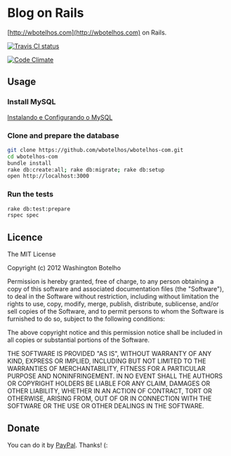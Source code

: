 # Blog on Rails

[http://wbotelhos.com](http://wbotelhos.com) on Rails.

[![Travis CI status](https://travis-ci.org/wbotelhos/wbotelhos-com.png?branch=master)](https://travis-ci.org/wbotelhos/wbotelhos-com "Travis CI")

[![Code Climate](https://codeclimate.com/github/wbotelhos/wbotelhos-com.png)](https://codeclimate.com/github/wbotelhos/wbotelhos-com "Code Climate")

## Usage

### Install MySQL

[Instalando e Configurando o MySQL](http://wbotelhos.com/2012/10/17/instalando-e-configurando-o-mysql)

### Clone and prepare the database

```bash
git clone https://github.com/wbotelhos/wbotelhos-com.git
cd wbotelhos-com
bundle install
rake db:create:all; rake db:migrate; rake db:setup
open http://localhost:3000
```

### Run the tests

```bash
rake db:test:prepare
rspec spec
```

## Licence

The MIT License

Copyright (c) 2012 Washington Botelho

Permission is hereby granted, free of charge, to any person obtaining a copy of this software and associated documentation files (the "Software"), to deal in the Software without restriction, including without limitation the rights to use, copy, modify, merge, publish, distribute, sublicense, and/or sell copies of the Software, and to permit persons to whom the Software is furnished to do so, subject to the following conditions:

The above copyright notice and this permission notice shall be included in all copies or substantial portions of the Software.

THE SOFTWARE IS PROVIDED "AS IS", WITHOUT WARRANTY OF ANY KIND, EXPRESS OR IMPLIED, INCLUDING BUT NOT LIMITED TO THE WARRANTIES OF MERCHANTABILITY, FITNESS FOR A PARTICULAR PURPOSE AND NONINFRINGEMENT. IN NO EVENT SHALL THE AUTHORS OR COPYRIGHT HOLDERS BE LIABLE FOR ANY CLAIM, DAMAGES OR OTHER LIABILITY, WHETHER IN AN ACTION OF CONTRACT, TORT OR OTHERWISE, ARISING FROM, OUT OF OR IN CONNECTION WITH THE SOFTWARE OR THE USE OR OTHER DEALINGS IN THE SOFTWARE.

## Donate

You can do it by [PayPal](https://www.paypal.com/cgi-bin/webscr?cmd=_donations&business=X8HEP2878NDEG&item_name=Blog-BR). Thanks! (:
